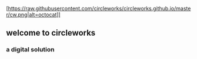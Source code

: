 [https://raw.githubusercontent.com/circleworks/circleworks.github.io/master/cw.png|alt=octocat]]
## welcome to circleworks
### a digital solution
